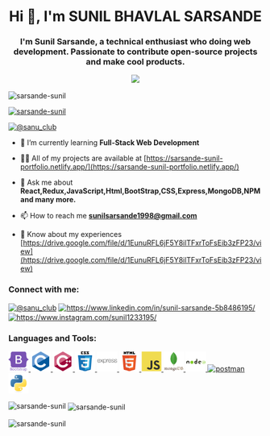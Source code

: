 
<h1 align="center">Hi 👋, I'm SUNIL BHAVLAL SARSANDE</h1>

<h3 align="center">I'm Sunil Sarsande, a technical enthusiast who doing web development. Passionate to contribute open-source projects and make cool products.</h3>
<p align="center" ><img 
 src="https://media2.giphy.com/media/xT9IgzoKnwFNmISR8I/giphy.gif?cid=ecf05e476ty63elkc87d1j5y4kqyldkf0jnxnx13dx800ws2&rid=giphy.gif&ct=g" width="500px"/></p>
<p align="left"> <img src="https://komarev.com/ghpvc/?username=sarsande-sunil&label=Profile%20views&color=0e75b6&style=flat" alt="sarsande-sunil" /> </p>

<p align="left"> <a href="https://github.com/ryo-ma/github-profile-trophy"><img src="https://github-profile-trophy.vercel.app/?username=sarsande-sunil" alt="sarsande-sunil" /></a> </p>

<p align="left"> <a href="https://twitter.com/@sanu_club" target="blank"><img src="https://img.shields.io/twitter/follow/@sanu_club?logo=twitter&style=for-the-badge" alt="@sanu_club" /></a> </p>

- 🌱 I’m currently learning **Full-Stack Web Development**

- 👨‍💻 All of my projects are available at [https://sarsande-sunil-portfolio.netlify.app/](https://sarsande-sunil-portfolio.netlify.app/)

- 💬 Ask me about **React,Redux,JavaScript,Html,BootStrap,CSS,Express,MongoDB,NPM and many more.**

- 📫 How to reach me **sunilsarsande1998@gmail.com**

- 📄 Know about my experiences [https://drive.google.com/file/d/1EunuRFL6jF5Y8ilTFxrToFsEib3zFP23/view](https://drive.google.com/file/d/1EunuRFL6jF5Y8ilTFxrToFsEib3zFP23/view)

<h3 align="left">Connect with me:</h3>
<p align="left">
<a href="https://twitter.com/@sanu_club" target="blank"><img align="center" src="https://raw.githubusercontent.com/rahuldkjain/github-profile-readme-generator/master/src/images/icons/Social/twitter.svg" alt="@sanu_club" height="30" width="40" /></a>
<a href="https://linkedin.com/in/https://www.linkedin.com/in/sunil-sarsande-5b8486195/" target="blank"><img align="center" src="https://raw.githubusercontent.com/rahuldkjain/github-profile-readme-generator/master/src/images/icons/Social/linked-in-alt.svg" alt="https://www.linkedin.com/in/sunil-sarsande-5b8486195/" height="30" width="40" /></a>
<a href="https://instagram.com/https://www.instagram.com/sunil1233195/" target="blank"><img align="center" src="https://raw.githubusercontent.com/rahuldkjain/github-profile-readme-generator/master/src/images/icons/Social/instagram.svg" alt="https://www.instagram.com/sunil1233195/" height="30" width="40" /></a>
</p>

<h3 align="left">Languages and Tools:</h3>
 </a> <a href="https://getbootstrap.com" target="_blank" rel="noreferrer"> <img src="https://raw.githubusercontent.com/devicons/devicon/master/icons/bootstrap/bootstrap-plain-wordmark.svg" alt="bootstrap" width="40" height="40"/> </a> <a href="https://www.cprogramming.com/" target="_blank" rel="noreferrer"> <img src="https://raw.githubusercontent.com/devicons/devicon/master/icons/c/c-original.svg" alt="c" width="40" height="40"/> </a> <a href="https://www.w3schools.com/cpp/" target="_blank" rel="noreferrer"> <img src="https://raw.githubusercontent.com/devicons/devicon/master/icons/cplusplus/cplusplus-original.svg" alt="cplusplus" width="40" height="40"/> </a> <a href="https://www.w3schools.com/css/" target="_blank" rel="noreferrer"> <img src="https://raw.githubusercontent.com/devicons/devicon/master/icons/css3/css3-original-wordmark.svg" alt="css3" width="40" height="40"/> </a> <a href="https://expressjs.com" target="_blank" rel="noreferrer"> <img src="https://raw.githubusercontent.com/devicons/devicon/master/icons/express/express-original-wordmark.svg" alt="express" width="40" height="40"/> </a> <a href="https://www.w3.org/html/" target="_blank" rel="noreferrer"> <img src="https://raw.githubusercontent.com/devicons/devicon/master/icons/html5/html5-original-wordmark.svg" alt="html5" width="40" height="40"/> </a> <a href="https://developer.mozilla.org/en-US/docs/Web/JavaScript" target="_blank" rel="noreferrer"> <img src="https://raw.githubusercontent.com/devicons/devicon/master/icons/javascript/javascript-original.svg" alt="javascript" width="40" height="40"/> </a> <a href="https://www.mongodb.com/" target="_blank" rel="noreferrer"> <img src="https://raw.githubusercontent.com/devicons/devicon/master/icons/mongodb/mongodb-original-wordmark.svg" alt="mongodb" width="40" height="40"/> </a> <a href="https://nodejs.org" target="_blank" rel="noreferrer"> <img src="https://raw.githubusercontent.com/devicons/devicon/master/icons/nodejs/nodejs-original-wordmark.svg" alt="nodejs" width="40" height="40"/> </a> <a href="https://postman.com" target="_blank" rel="noreferrer"> <img src="https://www.vectorlogo.zone/logos/getpostman/getpostman-icon.svg" alt="postman" width="40" height="40"/> </a> <a href="https://www.python.org" target="_blank" rel="noreferrer"> <img src="https://raw.githubusercontent.com/devicons/devicon/master/icons/python/python-original.svg" alt="python" width="40" height="40"/> </a> </p>

<p><img align="left" src="https://github-readme-stats.vercel.app/api/top-langs?username=sarsande-sunil&show_icons=true&locale=en&layout=compact" alt="sarsande-sunil" /></p>

<p>&nbsp;<img align="center" src="https://github-readme-stats.vercel.app/api?username=sarsande-sunil&show_icons=true&locale=en" alt="sarsande-sunil" /></p>

<p><img align="center" src="https://github-readme-streak-stats.herokuapp.com/?user=sarsande-sunil&" alt="sarsande-sunil" /></p>
